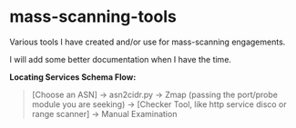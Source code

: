 # mass-scanning-tools

Various tools I have created and/or use for mass-scanning engagements. 

I will add some better documentation when I have the time.


__Locating Services Schema Flow:__

> [Choose an ASN] -> asn2cidr.py -> Zmap (passing the port/probe module you are seeking) -> [Checker Tool, like http service disco or range scanner] -> Manual Examination
